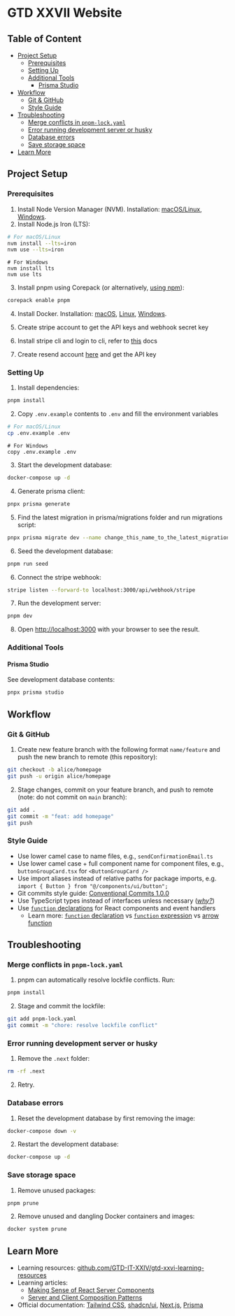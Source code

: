 # GTD XXVII Website

## Table of Content

- [Project Setup](#project-setup)
  - [Prerequisites](#prerequisites)
  - [Setting Up](#setting-up)
  - [Additional Tools](#additional-tools)
    - [Prisma Studio](#prisma-studio)
- [Workflow](#workflow)
  - [Git & GitHub](#git--github)
  - [Style Guide](#style-guide)
- [Troubleshooting](#troubleshooting)
  - [Merge conflicts in `pnpm-lock.yaml`](#merge-conflicts-in-pnpm-lockyaml)
  - [Error running development server or husky](#error-running-development-server-or-husky)
  - [Database errors](#database-errors)
  - [Save storage space](#save-storage-space)
- [Learn More](#learn-more)

## Project Setup

### Prerequisites

1. Install Node Version Manager (NVM). Installation: [macOS/Linux](https://github.com/nvm-sh/nvm?tab=readme-ov-file#installing-and-updating), [Windows](https://github.com/coreybutler/nvm-windows?tab=readme-ov-file#overview).
2. Install Node.js Iron (LTS):

```bash
# For macOS/Linux
nvm install --lts=iron
nvm use --lts=iron
```

```pwsh
# For Windows
nvm install lts
nvm use lts
```

3. Install pnpm using Corepack (or alternatively, [using npm](https://pnpm.io/installation#using-npm)):

```bash
corepack enable pnpm
```

4. Install Docker. Installation: [macOS](https://docs.docker.com/desktop/install/mac-install/), [Linux](https://docs.docker.com/desktop/install/linux-install/), [Windows](https://docs.docker.com/desktop/install/windows-install/).

5. Create stripe account to get the API keys and webhook secret key

6. Install stripe cli and login to cli, refer to [this](https://docs.stripe.com/stripe-cli) docs

7. Create resend account [here](https://resend.com/) and get the API key

### Setting Up

1. Install dependencies:

```bash
pnpm install
```

2. Copy `.env.example` contents to `.env` and fill the environment variables

```bash
# For macOS/Linux
cp .env.example .env
```

```pwsh
# For Windows
copy .env.example .env
```

3. Start the development database:

```bash
docker-compose up -d
```

4. Generate prisma client:

```bash
pnpx prisma generate
```

5. Find the latest migration in prisma/migrations folder and run migrations script:

```bash
pnpx prisma migrate dev --name change_this_name_to_the_latest_migration
```

6. Seed the development database:

```bash
pnpm run seed
```

6. Connect the stripe webhook:

```bash
stripe listen --forward-to localhost:3000/api/webhook/stripe
```

7. Run the development server:

```bash
pnpm dev
```

8. Open [http://localhost:3000](http://localhost:3000) with your browser to see the result.

### Additional Tools

#### Prisma Studio

See development database contents:

```bash
pnpx prisma studio
```

## Workflow

### Git & GitHub

1. Create new feature branch with the following format `name/feature` and push the new branch to remote (this repository):

```bash
git checkout -b alice/homepage
git push -u origin alice/homepage
```

2. Stage changes, commit on your feature branch, and push to remote (note: do not commit on `main` branch):

```bash
git add .
git commit -m "feat: add homepage"
git push
```

### Style Guide

- Use lower camel case to name files, e.g., `sendConfirmationEmail.ts`
- Use lower camel case + full component name for component files, e.g., `buttonGroupCard.tsx` for `<ButtonGroupCard />`
- Use import aliases instead of relative paths for package imports, e.g. `import { Button } from "@/components/ui/button";`
- Git commits style guide: [Conventional Commits 1.0.0](https://www.conventionalcommits.org/en/v1.0.0/)
- Use TypeScript types instead of interfaces unless necessary ([_why?_](https://youtu.be/zM9UPcIyyhQ?si=TI7vrg4OZAOpBd1x))
- Use [`function` declarations](https://developer.mozilla.org/en-US/docs/Web/JavaScript/Reference/Statements/function) for React components and event handlers
  - Learn more: [`function` declaration](https://developer.mozilla.org/en-US/docs/Web/JavaScript/Reference/Statements/function#hoisting) vs [`function` expression](https://developer.mozilla.org/en-US/docs/Web/JavaScript/Reference/Operators/function) vs [arrow function](https://developer.mozilla.org/en-US/docs/Web/JavaScript/Reference/Functions/Arrow_functions)

## Troubleshooting

### Merge conflicts in `pnpm-lock.yaml`

1. pnpm can automatically resolve lockfile conflicts. Run:

```bash
pnpm install
```

2. Stage and commit the lockfile:

```bash
git add pnpm-lock.yaml
git commit -m "chore: resolve lockfile conflict"
```

### Error running development server or husky

1. Remove the `.next` folder:

```bash
rm -rf .next
```

2. Retry.

### Database errors

1. Reset the development database by first removing the image:

```bash
docker-compose down -v
```

2. Restart the development database:

```bash
docker-compose up -d
```

### Save storage space

1. Remove unused packages:

```bash
pnpm prune
```

2. Remove unused and dangling Docker containers and images:

```bash
docker system prune
```

## Learn More

- Learning resources: [github.com/GTD-IT-XXIV/gtd-xxvi-learning-resources](https://github.com/GTD-IT-XXIV/gtd-xxvi-learning-resources)
- Learning articles:
  - [Making Sense of React Server Components](https://www.joshwcomeau.com/react/server-components/)
  - [Server and Client Composition Patterns](https://nextjs.org/docs/app/building-your-application/rendering/composition-patterns)
- Official documentation: [Tailwind CSS](https://tailwindcss.com/docs/utility-first), [shadcn/ui](https://ui.shadcn.com/docs/cli), [Next.js](https://nextjs.org/docs), [Prisma](https://www.prisma.io/docs/orm)

